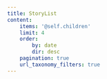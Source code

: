 ```yaml
---
title: StoryList
content:
    items: '@self.children'
    limit: 4
    order:
        by: date
        dir: desc
    pagination: true
    url_taxonomy_filters: true
---
```


